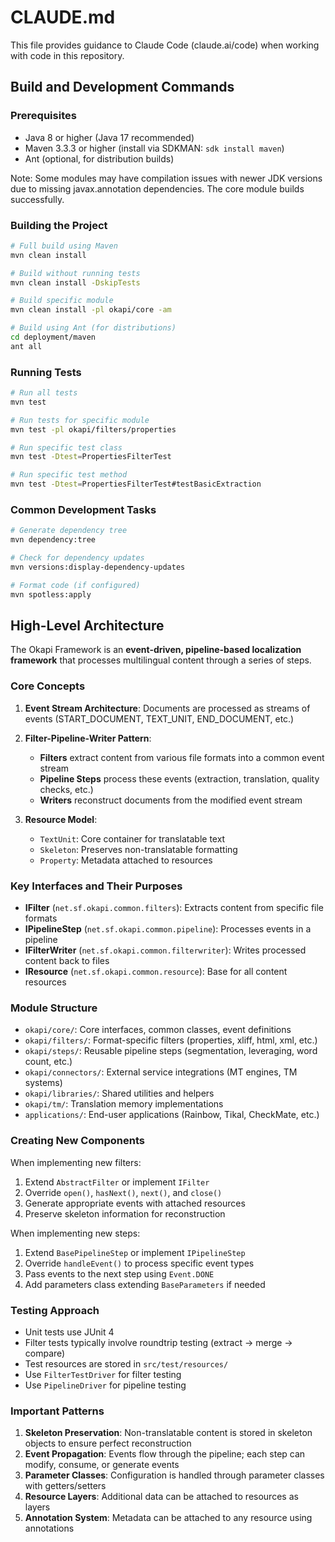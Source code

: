# CLAUDE.md

This file provides guidance to Claude Code (claude.ai/code) when working with code in this repository.

## Build and Development Commands

### Prerequisites
- Java 8 or higher (Java 17 recommended)
- Maven 3.3.3 or higher (install via SDKMAN: `sdk install maven`)
- Ant (optional, for distribution builds)

Note: Some modules may have compilation issues with newer JDK versions due to missing javax.annotation dependencies. The core module builds successfully.

### Building the Project
```bash
# Full build using Maven
mvn clean install

# Build without running tests
mvn clean install -DskipTests

# Build specific module
mvn clean install -pl okapi/core -am

# Build using Ant (for distributions)
cd deployment/maven
ant all
```

### Running Tests
```bash
# Run all tests
mvn test

# Run tests for specific module
mvn test -pl okapi/filters/properties

# Run specific test class
mvn test -Dtest=PropertiesFilterTest

# Run specific test method
mvn test -Dtest=PropertiesFilterTest#testBasicExtraction
```

### Common Development Tasks
```bash
# Generate dependency tree
mvn dependency:tree

# Check for dependency updates
mvn versions:display-dependency-updates

# Format code (if configured)
mvn spotless:apply
```

## High-Level Architecture

The Okapi Framework is an **event-driven, pipeline-based localization framework** that processes multilingual content through a series of steps.

### Core Concepts

1. **Event Stream Architecture**: Documents are processed as streams of events (START_DOCUMENT, TEXT_UNIT, END_DOCUMENT, etc.)

2. **Filter-Pipeline-Writer Pattern**:
   - **Filters** extract content from various file formats into a common event stream
   - **Pipeline Steps** process these events (extraction, translation, quality checks, etc.)
   - **Writers** reconstruct documents from the modified event stream

3. **Resource Model**:
   - `TextUnit`: Core container for translatable text
   - `Skeleton`: Preserves non-translatable formatting
   - `Property`: Metadata attached to resources

### Key Interfaces and Their Purposes

- **IFilter** (`net.sf.okapi.common.filters`): Extracts content from specific file formats
- **IPipelineStep** (`net.sf.okapi.common.pipeline`): Processes events in a pipeline
- **IFilterWriter** (`net.sf.okapi.common.filterwriter`): Writes processed content back to files
- **IResource** (`net.sf.okapi.common.resource`): Base for all content resources

### Module Structure

- `okapi/core/`: Core interfaces, common classes, event definitions
- `okapi/filters/`: Format-specific filters (properties, xliff, html, xml, etc.)
- `okapi/steps/`: Reusable pipeline steps (segmentation, leveraging, word count, etc.)
- `okapi/connectors/`: External service integrations (MT engines, TM systems)
- `okapi/libraries/`: Shared utilities and helpers
- `okapi/tm/`: Translation memory implementations
- `applications/`: End-user applications (Rainbow, Tikal, CheckMate, etc.)

### Creating New Components

When implementing new filters:
1. Extend `AbstractFilter` or implement `IFilter`
2. Override `open()`, `hasNext()`, `next()`, and `close()`
3. Generate appropriate events with attached resources
4. Preserve skeleton information for reconstruction

When implementing new steps:
1. Extend `BasePipelineStep` or implement `IPipelineStep`
2. Override `handleEvent()` to process specific event types
3. Pass events to the next step using `Event.DONE`
4. Add parameters class extending `BaseParameters` if needed

### Testing Approach

- Unit tests use JUnit 4
- Filter tests typically involve roundtrip testing (extract → merge → compare)
- Test resources are stored in `src/test/resources/`
- Use `FilterTestDriver` for filter testing
- Use `PipelineDriver` for pipeline testing

### Important Patterns

1. **Skeleton Preservation**: Non-translatable content is stored in skeleton objects to ensure perfect reconstruction
2. **Event Propagation**: Events flow through the pipeline; each step can modify, consume, or generate events
3. **Parameter Classes**: Configuration is handled through parameter classes with getters/setters
4. **Resource Layers**: Additional data can be attached to resources as layers
5. **Annotation System**: Metadata can be attached to any resource using annotations